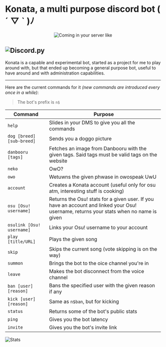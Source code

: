 # Konata, a multi purpose discord bot ( ´ ▽ ` )ﾉ

<p align="center">
  <img src="http://i0.kym-cdn.com/photos/images/newsfeed/000/790/781/293.gif" alt="Coming in your server like">
</p>

![Discord.py](https://img.shields.io/badge/library-discord.py%5Brewrite%5D-orange.svg?style=flat-square)
------------


Konata is a capable and experimental bot, started as a project for me to play around with, but that ended up becoming a general purpose bot, useful to have around and with administration capabilities.

------------


Here are the current commands for it *(new commands are introduced every once in a while)*:

> The bot's prefix is `n$`

| Command | Purpose |
| ------------ | ------------ |
| `help` | Slides in your DMS to give you all the commands |
| `dog [breed] [sub-breed]` | Sends you a doggo picture  |
| `danbooru [tags]` | Fetches an image from Danbooru with the given tags. Said tags must be valid tags on the website  |
| `neko` | OwO? |
| `owo` | Wetuwns the given phwase in owospeak UwU |
| `account` | Creates a Konata account (useful only for osu atm, interesting stuff is cooking)  |
| `osu [Osu! username]` | Returns the Osu! stats for a given user. If you have an account and linked your Osu! username, returns your stats when no name is given  |
| `osulink [Osu! username]` |  Links your Osu! username to your account |
| `play [title/URL]` | Plays the given song |
| `skip` | Skips the current song (vote skipping is on the way) |
| `summon` | Brings the bot to the oice channel you're in |
| `leave` | Makes the bot disconnect from the voice channel |
| `ban [user] [reason]` | Bans the specified user with the given reason if any  |
| `kick [user] [reason]` | Same as `n$ban`, but for kicking  |
| `status` | Returns some of the bot's public stats  |
| `ping` | Gives you the bot latency  |
| `invite` | Gives you the bot's invite link  |

![Stats](https://discordbots.org/api/widget/366632492590956544.svg?usernamecolor=FFFFFF&topcolor=00a9ff&highlightcolor=FFFFFF&datacolor=00a9ff&middlecolor=00a9ff)
